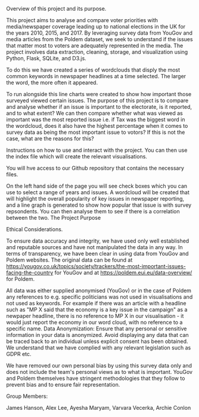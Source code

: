 Overview of this project and its purpose.

This project aims to analyse and compare voter priorities with media/newspaper coverage leading up to national elections in the UK for the years 2010, 2015, and 2017. By leveraging survey data from YouGov and media articles from the Poldem dataset, we seek to understand if the issues that matter most to voters are adequately represented in the media. The project involves data extraction, cleaning, storage, and visualization using Python, Flask, SQLite, and D3.js.

To do this we have created a series of wordclouds that disply the most common keywords in newspaper headlines at a time selected.  The larger the word, the more often it appeared.

To run alongside this line charts were created to show how important those surveyed viewed certain issues.  The purpose of this project is to compare and analyse whether if an issue is important to the electorate, is it reported, and to what extent?  We can then compare whether what was viewed as important was the most reported issue i.e. if Tax was the biggest word in the wordcloud, does it also have the highest percentage when it comes to survey data as being the most important issue to votors?  If this is not the case, what are the reasons for this?

Instructions on how to use and interact with the project.  You can then use the index file which will create the relevant visualisations.

You will hve access to our Github repository that contains the necessary files.  

On the left hand side of the page you will see check boxes which you can use to select a range of years and issues.  A wordcloud will be created that will highlight the overall popularity of key issues in newspaper reporting, and a line graph is generated to show how popular that issue is with survey repsondents.  You can then analyse them to see if there is a correlation between the two. 
The Project Purpose

Ethical Considerations.

To ensure data accuracy and integrity, we have used only well established and reputable sources and have not manipulated the data in any way.  In terms of transparency, we have been clear in using data from YouGov and Poldem websites.  The original data can be found at https://yougov.co.uk/topics/society/trackers/the-most-important-issues-facing-the-country for YouGov and at https://poldem.eui.eu/data-overview/ for Poldem.

All data was either supplied anonymised (YouGov) or in the case of Poldem any references to e.g. specific politicians was not used in visualisations and not used as keywords.  For example if there was an article with a headline such as "MP X said that the economy is a key issue in the campaign" as a newpaper headline, there is no reference to MP X in our visualisation - it would just report the economy in our word cloud, with no reference to a specific name.
Data Anonymization: Ensure that any personal or sensitive information in your data is anonymized. Avoid displaying any data that can be traced back to an individual unless explicit consent has been obtained.  We understand that we have complied with any relevant legislation such as GDPR etc.

We have removed our own personal bias by using this survey data only and does not include the team's personal views as to what is important.  YouGov and Poldem themselves have stringent methodologies that they follow to prevent bias and to ensure fair representation.

Group Members:

James Hanson, Alex Lee, Ayesha Maryam, Varvara Vecerka, Archie Conlon

